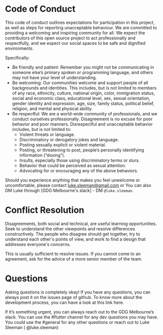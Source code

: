 # Code of Conduct

This code of conduct outlines expectations for participation in this project, as well as steps for reporting unacceptable behaviour. We are committed to providing a welcoming and inspiring community for all. We expect the contributors of this open source project to act professionally and respectfully, and we expect our social spaces to be safe and dignified environments.

Specifically:

- Be friendly and patient: Remember you might not be communicating in someone else’s primary spoken or programming language, and others may not have your level of understanding.
- Be welcoming: Our communities welcome and support people of all backgrounds and identities. This includes, but is not limited to members of any race, ethnicity, culture, national origin, color, immigration status, social and economic class, educational level, sex, sexual orientation, gender identity and expression, age, size, family status, political belief, religion, and mental and physical ability.
- Be respectful: We are a world-wide community of professionals, and we conduct ourselves professionally. Disagreement is no excuse for poor behavior and poor manners. Disrespectful and unacceptable behavior includes, but is not limited to:
    - Violent threats or language.
    - Discriminatory or derogatory jokes and language.
    - Posting sexually explicit or violent material.
    - Posting, or threatening to post, people’s personally identifying information (“doxing”).
    - Insults, especially those using discriminatory terms or slurs.
    - Behavior that could be perceived as sexual attention.
    - Advocating for or encouraging any of the above behaviors.

Should you experience anything that makes you feel unwelcome or uncomfortable, please contact luke.sleeman@gmail.com or You can also DM Luke through [GDG Melbourne's slack] - DM `@luke.sleeman`.

# Conflict Resolution

Disagreements, both social and technical, are useful learning opportunities. Seek to understand the other viewpoints and resolve differences constructively. The people who disagree should get together, try to understand each other's points of view, and work to find a design that addresses everyone's concerns.

This is usually sufficient to resolve issues. If you cannot come to an agreement, ask for the advice of a more senior member of the team.



# Questions

Asking questions is completely okay! If you have any questions, you can always post it on the issues page of github. To know more about the development process, you can have a look at this link here.

If it’s something urgent, you can always reach out to the GDG Melbourne’s slack. You can use the #flutter channel for any dev questions you may have. You could use the #general for any other questions or reach out to Luke Sleeman ( @luke.sleeman) 

